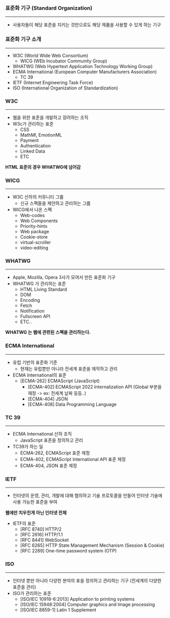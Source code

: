 ### 표준화 기구 (Standard Organization)
___
- 사용자들이 해당 표준을 지키는 것만으로도 해당 제품을 사용할 수 있게 하는 기구
        
### 표준화 기구 소개
___
- W3C (World Wide Web Consortium)
  - WICG (WEb Incubator Community Group)
- WHATWG (Web Hypertext Application Technology Working Group)
- ECMA International (European Computer Manufacturers Association)
  - TC 39
- IETF (Internet Engineering Task Force)
- ISO (International Organization of Standardization)


### W3C
___
- 웹을 위한 표준을 개발하고 장려하는 조직
- W3c가 관리하는 표준
  - CSS
  - MathMl, EmotionML
  - Payment
  - Authentication
  - Linked Data
  - ETC
        
**HTML 표준의 경우 WHATWG에 넘어감**     
    
### WICG
___
- W3C 산하의 커뮤니티 그룹
  - 신규 스펙들을 제안하고 관리하는 그룹
- WICG에서 나온 스펙
  - Web-codes
  - Web Components
  - Priority-hints
  - Web package
  - Cookie-store
  - virtual-scroller
  - video-editing

### WHATWG
___
- Apple, Mozilla, Opera 3사가 모여서 만든 표준화 기구
- WHATWG 가 관리하는 표준
  - HTML Living Standard
  - DOM
  - Encoding
  - Fetch
  - Notification
  - Fullscreen API
  - ETC..
        
**WHATWG 는 웹에 관련된 스펙을 관리하는다.**      

### ECMA International
___
- 유럽 기반의 표준화 기준
  - 현재는 유럽뿐만 아니라 전세계 표준을 제작하고 관리
- ECMA International의 표준
  - [ECMA-262] ECMAScript (JavaScript)
    - [ECMA-402] ECMAScript 2022 Internalization API (Global 부분을 재정 -> ex: 전세계 날짜 등등..)
    - [ECMA-404] JSON
    - [ECMA-408] Data Programming Language

### TC 39
___
- ECMA International 산하 조직
  - JavaScript 표준을 정의하고 관리
- TC39가 하는 일
  - ECMA-262, ECMAScript 표준 제정
  - ECMA-402, ECMAScript International API 표준 제정
  - ECMA-404, JSON 표준 제정
        
### IETF
___
- 인터넷의 운영, 관리, 개발에 대해 협의하고 기술 프로토콜을 만들어 인터넷 기술에 사용 가능한 표준을 부여
        
**웹에만 치우친게 아닌 인터넷 전체**

- IETF의 표준
  - [RFC 8740] HTTP/2
  - [RFC 2616] HTTP/1.1
  - [RFC 8441] WebSocket
  - [RFC 6265] HTTP State Management Mechanism (Session & Cookie)
  - [RFC 2289] One-time password system (OTP)

### ISO
___
- 인터넷 뿐만 아니라 다양한 분야의 표을 정의하고 관리하는 기구 (전세계의 다양한 표준을 관리)
- ISO가 관리하는 표준
  - [ISO/IEC 10918-6:2013] Application to printing systems
  - [ISO/IEC 15948:2004] Computer graphics and Image processing
  - [ISO/IEC 8859-1] Latin 1 Supplement